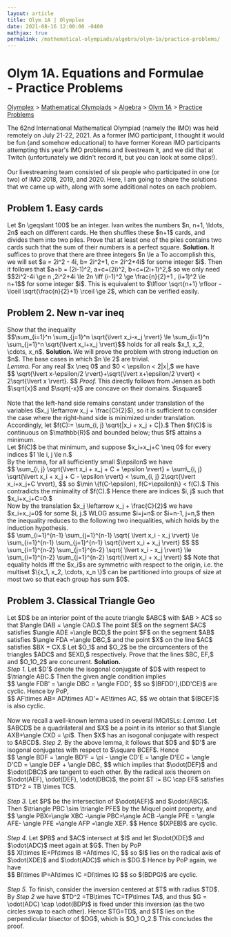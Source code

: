 ```yaml
---
layout: article
title: Olym 1A | Olymplex
date: 2021-08-16 12:00:00 -0400
mathjax: true
permalink: /mathematical-olympiads/algebra/olym-1a/practice-problems/
---
```

<h1>Olym 1A. Equations and Formulae <br> <ssup> - Practice Problems </ssup></h1>
<p><a href="https://ramaniumx.github.io/phantom-jekyll-theme/">Olymplex</a> > <a href="https://ramaniumx.github.io/phantom-jekyll-theme/mathematical-olympiads/">Mathematical Olympiads</a> > <a href="https://ramaniumx.github.io/phantom-jekyll-theme/mathematical-olympiads/algebra/">Algebra</a> > <a href="https://ramaniumx.github.io/phantom-jekyll-theme/mathematical-olympiads/algebra/olym-1a/">Olym 1A</a> > <a href="https://ramaniumx.github.io/phantom-jekyll-theme/mathematical-olympiads/algebra/olym-1a/practice-problems/">Practice Problems</a><p>
The 62nd International Mathematical Olympiad (namely the IMO) was held remotely on July 21-22, 2021. As a former IMO participant, I thought it would be fun (and somehow educational) to have former Korean IMO participants attempting this year's IMO problems and livestream it, and we did that at Twitch (unfortunately we didn't record it, but you can look at some clips!).<br><br>
Our livestreaming team consisted of six people who participated in one (or two) of IMO 2018, 2019, and 2020. Here, I am going to share the solutions that we came up with, along with some additional notes on each problem.
<h2>Problem 1. Easy cards </h2>
<bluebox>Let $n \geqslant 100$ be an integer. Ivan writes the numbers $n, n+1, \ldots, 2n$ each on different cards. He then shuffles these $n+1$ cards, and divides them into two piles. Prove that at least one of the piles contains two cards such that the sum of their numbers is a perfect square. </bluebox>
<b>Solution. </b> 
It suffices to prove that there are three integers $n \le a<b<c \le 2n$ such that $a+b, b+c, c+a$ are perfect squares.<br>
To accomplish this, we will set $a = 2i^2 - 4i, b= 2i^2+1, c= 2i^2+4i$ for some integer $i$. Then it follows that $a+b = (2i-1)^2, a+c=(2i)^2, b+c=(2i+1)^2,$ so we only need
$$2i^2-4i \ge n ,2i^2+4i \le 2n \iff (i-1)^2 \ge \frac{n}{2}+1 , (i+1)^2 \le n+1$$
for some integer $i$. This is equivalent to $\lfloor \sqrt{n+1} \rfloor - \lceil \sqrt{\frac{n}{2}+1} \rceil \ge 2$, which can be verified easily.
<h2>Problem 2. New n-var ineq</h2>
<bluebox>Show that the inequality<br>
$$\sum_{i=1}^n \sum_{j=1}^n \sqrt{\lvert x_i-x_j \rvert} \le \sum_{i=1}^n \sum_{j=1}^n \sqrt{\lvert x_i+x_j \rvert}$$
holds for all reals $x_1, x_2, \cdots, x_n$. </bluebox>
<b>Solution. </b> We will prove the problem with strong induction on $n$. The base cases in which $n \le 2$ are trivial.<br>
<greenbox><i>Lemma. </i> For any real $x \neq 0$ and $0 < \epsilon < 2|x|,$ we have <br>
$$ \sqrt{\lvert x-\epsilon/2 \rvert}+\sqrt{\lvert x+\epsilon/2 \rvert} < 2\sqrt{\lvert x \rvert}. $$</greenbox>
<i>Proof. </i> This directly follows from Jensen as both $\sqrt{x}$ and $\sqrt{-x}$ are concave on their domains. $\square$<br><br>
Note that the left-hand side remains constant under translation of the variables ($x_j \leftarrow x_j + \frac{C}{2}$), so it is sufficient to consider the case where the right-hand side is minimized under translation.<br>
Accordingly, let $f(C):= \sum_{i, j} \sqrt{|x_i + x_j + C|}.$ Then $f(C)$ is continuous on $\mathbb{R}$ and bounded below; thus $f$ attains a minimum. <br>
Let $f(C)$ be that minimum, and suppose $x_i+x_j+C \neq 0$ for every indices $1 \le i, j \le n.$ <br>
By the lemma, for all sufficiently small $\epsilon$ we have<br>
$$ \sum_{i, j} \sqrt{\lvert x_i + x_j + C + \epsilon \rvert} + \sum\_{i, j} \sqrt{\lvert x_i + x_j + C - \epsilon \rvert} < \sum_{i, j} 2\sqrt{\lvert x_i+x_j+C \rvert}, $$
so $\min \{f(C-\epsilon), f(C+\epsilon)\} < f(C).$ This contradicts the minimality of $f(C).$ Hence there are indices $i, j$ such that $x_i+x_j+C=0.$<br>
Now by the translation $x_j \leftarrow x_j + \frac{C}{2}$ we have $x_i+x_j=0$ for some $i, j.$ WLOG assume $i=j=n$ or $i=n-1, j=n,$ then the inequality reduces to the following two inequalities, which holds by the induction hypothesis.<br>
$$ \sum_{i=1}^{n-1} \sum_{j=1}^{n-1} \sqrt{ \lvert x_i - x_j \rvert} \le \sum_{i=1}^{n-1} \sum_{j=1}^{n-1} \sqrt{\lvert x_i + x_j \rvert} $$
$$ \sum_{i=1}^{n-2} \sum_{j=1}^{n-2} \sqrt{ \lvert x_i - x_j \rvert} \le \sum_{i=1}^{n-2} \sum_{j=1}^{n-2} \sqrt{\lvert x_i + x_j \rvert} $$
Note that equality holds iff the $x_i$s are symmetric with respect to the origin, i.e. the multiset $\{x_1, x_2, \cdots, x_n \}$ can be partitioned into groups of size at most two so that each group has sum $0$.
<h2>Problem 3. Classical Triangle Geo</h2>
<bluebox>Let $D$ be an interior point of the acute triangle $ABC$ with $AB > AC$ so that $\angle DAB = \angle CAD.$ The point $E$ on the segment $AC$ satisfies $\angle ADE =\angle BCD,$ the point $F$ on the segment $AB$ satisfies $\angle FDA =\angle DBC,$ and the point $X$ on the line $AC$ satisfies $BX = CX.$ Let $O_1$ and $O_2$ be the circumcenters of the triangles $ADC$ and $EXD,$ respectively. Prove that the lines $BC, EF,$ and $O_1O_2$ are concurrent. </bluebox>
<b>Solution. </b><br>
<i>Step 1. </i> Let $D'$ denote the isogonal conjugate of $D$ with respect to $\triangle ABC.$ Then the given angle condition implies<br>
$$ \angle FDB' = \angle DBC = \angle FDD', $$
so $(BFDD'),(DD'CE)$ are cyclic. Hence by PoP,<br>
$$ AF\times AB= AD\times AD'= AE\times AC, $$
we obtain that $(BCEF)$ is also cyclic.<br><br>
Now we recall a well-known lemma used in several IMO/ISLs:
<greenbox><i>Lemma.</i> Let $ABCD$ be a quadrilateral and $X$ be a point in its interior so that $\angle AXB+\angle CXD = \pi$. Then $X$ has an isogonal conjugate with respect to $ABCD$.</greenbox>
<i>Step 2.</i> By the above lemma, it follows that $D$ and $D'$ are isogonal conjugates with respect to $\square BCEF$. Hence<br>
$$ \angle BDF = \angle BD'F = \pi - \angle CD'E = \angle D'EC + \angle D'CD = \angle DEF + \angle DBC, $$
which implies that $\odot(DEF)$ and $\odot(DBC)$ are tangent to each other. By the radical axis theorem on $\odot(AEF), \odot(DEF), \odot(DBC)$, the point $T := BC \cap EF$ satisfies $TD^2 = TB \times TC$.<br><br>
<i>Step 3.</i> Let $P$ be the intersection of $\odot(AEF)$ and $\odot(ABC)$. Then $\triangle PBC \sim \triangle PFE$ by the Miquel point property, and<br>
$$ \angle PBX=\angle XBC -\angle PBC=\angle ACB -\angle PFE = \angle AFE- \angle PFE =\angle AFP =\angle XEP. $$
Hence $(XPEB)$ are cyclic.<br><br>
<i>Step 4.</i> Let $PB$ and $AC$ intersect at $I$ and let $\odot(XDE)$ and $\odot(ADC)$ meet again at $G$. Then by PoP<br>
$$ XI\times IE=PI\times IB =AI\times IC, $$
so $I$ lies on the radical axis of $\odot(XDE)$ and $\odot(ADC)$ which is $DG.$ Hence by PoP again, we have<br>
$$ BI\times IP=AI\times IC =DI\times IG $$
so $(BDPG)$ are cyclic.<br><br>
<i>Step 5.</i>
To finish, consider the inversion centered at $T$ with radius $TD$. By <i>Step 2</i> we have $TD^2 =TB\times TC=TP\times TA$, and thus $G = \odot(ADC) \cap \odot(BDP)$ is fixed under this inversion (as the two circles swap to each other). Hence $TG=TD$, and $T$ lies on the perpendicular bisector of $DG$, which is $O_1 O_2.$ This concludes the proof.<br>
